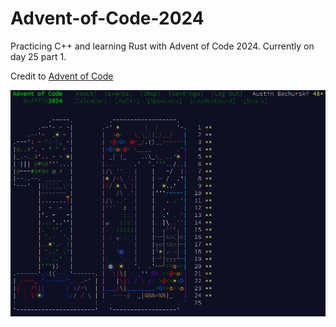 # Advent-of-Code-2024

Practicing C++ and learning Rust with Advent of Code 2024.  Currently on day 25 part 1.

Credit to [Advent of Code](https://adventofcode.com/)

![aoc2024](screenshots/aoc2024.png)

